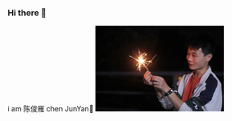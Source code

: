 ### Hi there 👋

i am 陈俊雁 chen JunYan🪸
 <img src="./mmexport1672489739500.jpg" alt="mmexport1672489739500" style="zoom:25%;" />
